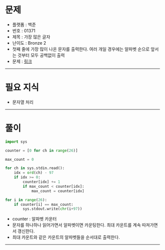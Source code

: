 # 문제
- 플랫폼 : 백준
- 번호 : 01371
- 제목 : 가장 많은 글자
- 난이도 : Bronze 2
- 첫째 줄에 가장 많이 나온 문자를 출력한다. 여러 개일 경우에는 알파벳 순으로 앞서는 것부터 모두 공백없이 출력
- 문제 : <a href="https://www.acmicpc.net/problem/1371" target="_blank">링크</a>

---

# 필요 지식
- 문자열 처리

---

# 풀이
```python
import sys

counter = [0 for ch in range(26)]

max_count = 0

for ch in sys.stdin.read():
    idx = ord(ch) - 97
    if idx >= 0:
        counter[idx] += 1
        if max_count < counter[idx]:
            max_count = counter[idx]

for i in range(26):
    if counter[i] == max_count:
        sys.stdout.write(chr(i+97))
```
- counter : 알파벳 카운터
- 문자를 하나하나 읽어가면서 알파벳이면 카운팅한다. 최대 카운트를 계속 따져가면서 갱신한다.
- 최대 카운트와 같은 카운트의 알파벳들을 순서대로 출력한다.

---


